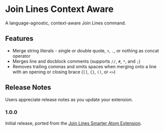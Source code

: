 # Join Lines Context Aware

A language-agnostic, context-aware Join Lines command.

## Features

- Merge string literals - single or double quote, `+`, `.`, or nothing as concat operator
- Merges line and docblock comments (supports `//`, `#`, `*`, and `;`)
- Removes trailing commas and omits spaces when merging onto a line with an opening or closing brace (`[]`, `{}`, `()`, or `<>`)

## Release Notes

Users appreciate release notes as you update your extension.

### 1.0.0

Initial release, ported from the [Join Lines Smarter Atom Extension](https://github.com/ianobermiller/join-lines-smarter).
